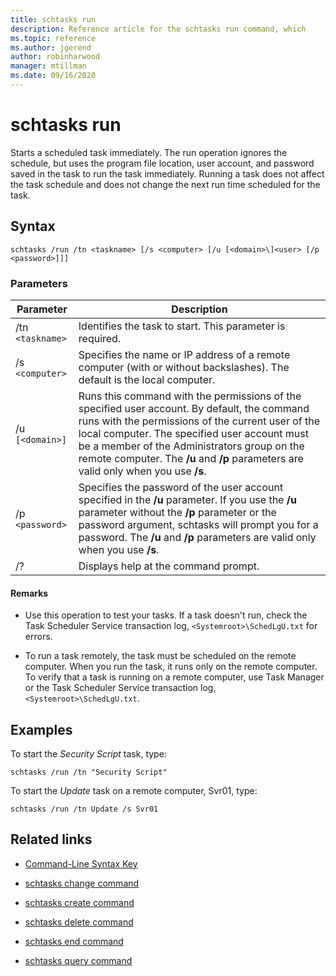 ```yaml
---
title: schtasks run
description: Reference article for the schtasks run command, which
ms.topic: reference
ms.author: jgerend
author: robinharwood
manager: mtillman
ms.date: 09/16/2020
---
```


# schtasks run

Starts a scheduled task immediately. The run operation ignores the schedule, but uses the program file location, user account, and password saved in the task to run the task immediately. Running a task does not affect the task schedule and does not change the next run time scheduled for the task.

## Syntax

```
schtasks /run /tn <taskname> [/s <computer> [/u [<domain>\]<user> [/p <password>]]]
```

### Parameters

| Parameter | Description |
|--|--|
| /tn `<taskname>` | Identifies the task to start. This parameter is required. |
| /s `<computer>` | Specifies the name or IP address of a remote computer (with or without backslashes). The default is the local computer. |
| /u `[<domain>]` | Runs this command with the permissions of the specified user account. By default, the command runs with the permissions of the current user of the local computer. The specified user account must be a member of the Administrators group on the remote computer. The **/u** and **/p** parameters are valid only when you use **/s**. |
| /p `<password>` | Specifies the password of the user account specified in the **/u** parameter. If you use the **/u** parameter without the **/p** parameter or the password argument, schtasks will prompt you for a password. The **/u** and **/p** parameters are valid only when you use **/s**. |
| /? | Displays help at the command prompt. |

#### Remarks

- Use this operation to test your tasks. If a task doesn't run, check the Task Scheduler Service transaction log, `<Systemroot>\SchedLgU.txt` for errors.

- To run a task remotely, the task must be scheduled on the remote computer. When you run the task, it runs only on the remote computer. To verify that a task is running on a remote computer, use Task Manager or the Task Scheduler Service transaction log, `<Systemroot>\SchedLgU.txt`.

## Examples

To start the *Security Script* task, type:

```
schtasks /run /tn "Security Script"
```

To start the *Update* task on a remote computer, Svr01, type:

```
schtasks /run /tn Update /s Svr01
```

## Related links

- [Command-Line Syntax Key](command-line-syntax-key.md)

- [schtasks change command](schtasks-change.md)

- [schtasks create command](schtasks-create.md)

- [schtasks delete command](schtasks-delete.md)

- [schtasks end command](schtasks-end.md)

- [schtasks query command](schtasks-query.md)
